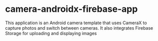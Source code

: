 # camera-androidx-firebase-app
This application is an Android camera template that uses CameraX to capture photos and switch between cameras. It also integrates Firebase Storage for uploading and displaying images

